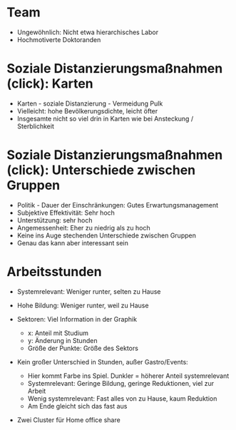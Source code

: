 # Team

* Ungewöhnlich: Nicht etwa hierarchisches Labor
* Hochmotiverte Doktoranden



# Soziale Distanzierungsmaßnahmen (click): Karten

* Karten - soziale Distanzierung - Vermeidung Pulk
* Vielleicht: hohe Bevölkerungsdichte, leicht öfter
* Insgesamte nicht so viel drin in Karten wie bei Ansteckung / Sterblichkeit


# Soziale Distanzierungsmaßnahmen (click): Unterschiede zwischen Gruppen

* Politik - Dauer der Einschränkungen: Gutes Erwartungsmanagement
* Subjektive Effektivität: Sehr hoch
* Unterstützung: sehr hoch
* Angemessenheit: Eher zu niedrig als zu hoch
* Keine ins Auge stechenden Unterschiede zwischen Gruppen
* Genau das kann aber interessant sein


# Arbeitsstunden

* Systemrelevant: Weniger runter, selten zu Hause
* Hohe Bildung: Weniger runter, weil zu Hause
* Sektoren: Viel Information in der Graphik

   * x: Anteil mit Studium
   * y: Änderung in Stunden
   * Größe der Punkte: Größe des Sektors

* Kein großer Unterschied in Stunden, außer Gastro/Events:

  * Hier kommt Farbe ins Spiel. Dunkler = höherer Anteil systemrelevant
  * Systemrelevant: Geringe Bildung, geringe Reduktionen, viel zur Arbeit
  * Wenig systemrelevant: Fast alles von zu Hause, kaum Reduktion
  * Am Ende gleicht sich das fast aus

* Zwei Cluster für Home office share
